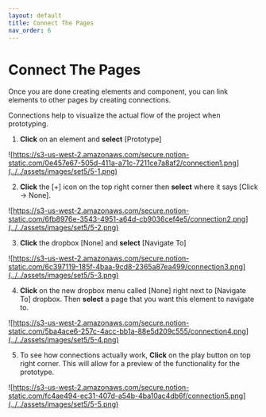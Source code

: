 ```yaml
---
layout: default
title: Connect The Pages
nav_order: 6    
---
```


# Connect The Pages

Once you are done creating elements and component, you can link elements to other pages by creating connections.

Connections help to visualize the actual flow of the project when prototyping.

1. **Click** on an element and **select** [Prototype]

![https://s3-us-west-2.amazonaws.com/secure.notion-static.com/0e457e67-505d-411a-a71c-7211ce7a8af2/connection1.png](../../assets/images/set5/5-1.png)

2. **Click** the [+] icon on the top right corner then **select** where it says [Click → None].

![https://s3-us-west-2.amazonaws.com/secure.notion-static.com/6fb8976e-3543-4951-a64d-cb9036cef4e5/connection2.png](../../assets/images/set5/5-2.png)

3. **Click** the dropbox [None] and **select** [Navigate To]

![https://s3-us-west-2.amazonaws.com/secure.notion-static.com/6c397119-185f-4baa-9cd8-2365a87ea499/connection3.png](../../assets/images/set5/5-3.png)

4. **Click** on the new dropbox menu called [None] right next to [Navigate To] dropbox. Then **select** a page that you want this element to navigate to.

![https://s3-us-west-2.amazonaws.com/secure.notion-static.com/5ba4ace6-257c-4acc-bb1a-88e5d209c555/connection4.png](../../assets/images/set5/5-4.png)

5. To see how connections actually work, **Click** on the play button on top right corner. This will allow for a preview of the functionality for the prototype.

![https://s3-us-west-2.amazonaws.com/secure.notion-static.com/fc4ae494-ec31-407d-a54b-4ba10ac4db6f/connection5.png](../../assets/images/set5/5-5.png)
